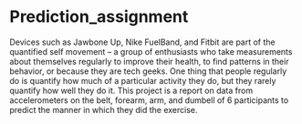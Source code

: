 # Prediction_assignment
Devices such as Jawbone Up, Nike FuelBand, and Fitbit are part of the quantified self movement – a group of enthusiasts who take measurements about themselves regularly to improve their health, to find patterns in their behavior, or because they are tech geeks. One thing that people regularly do is quantify how much of a particular activity they do, but they rarely quantify how well they do it.
This project is a report on data from accelerometers on the belt, forearm, arm, and dumbell of 6 participants to predict the manner in which they did the exercise. 
